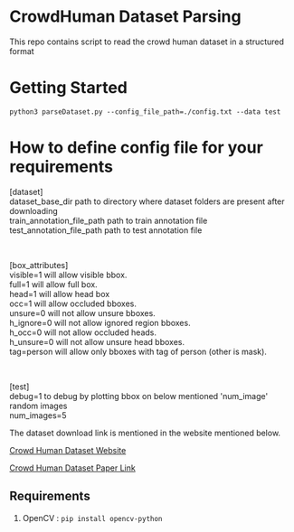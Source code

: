 # CrowdHuman Dataset Parsing
This repo contains script to read the crowd human dataset in a structured format

# Getting Started
```
python3 parseDataset.py --config_file_path=./config.txt --data test

```
# How to define config file for your requirements 

[dataset] <br />
dataset_base_dir            path to directory where dataset folders are present after downloading <br />
train_annotation_file_path  path to train annotation file <br />
test_annotation_file_path   path to test annotation file <br />

<br />

[box_attributes] <br />
visible=1   will allow visible bbox. <br />
full=1      will allow full box. <br />
head=1      will allow head box <br />
occ=1       will allow occluded bboxes. <br />
unsure=0    will not allow unsure bboxes. <br />
h_ignore=0  will not allow ignored region bboxes. <br />
h_occ=0     will not allow occluded heads. <br />
h_unsure=0  will not allow unsure head bboxes. <br />
tag=person  will allow only bboxes with tag of person (other is mask). <br />

<br />

[test] <br />
debug=1     to debug by plotting bbox on below mentioned 'num_image' random images <br />
num_images=5 <br />

The dataset download link is mentioned in the website mentioned below.

[Crowd Human Dataset Website](https://www.crowdhuman.org/)

[Crowd Human Dataset Paper Link](https://arxiv.org/pdf/1805.00123.pdf)

## Requirements

1. OpenCV : ```pip install opencv-python```
